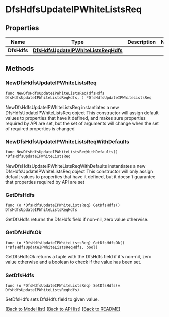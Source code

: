 # DfsHdfsUpdateIPWhiteListsReq

## Properties

Name | Type | Description | Notes
------------ | ------------- | ------------- | -------------
**DfsHdfs** | [**DfsHdfsUpdateIPWhiteListsReqHdfs**](DfsHdfsUpdateIPWhiteListsReqHdfs.md) |  | 

## Methods

### NewDfsHdfsUpdateIPWhiteListsReq

`func NewDfsHdfsUpdateIPWhiteListsReq(dfsHdfs DfsHdfsUpdateIPWhiteListsReqHdfs, ) *DfsHdfsUpdateIPWhiteListsReq`

NewDfsHdfsUpdateIPWhiteListsReq instantiates a new DfsHdfsUpdateIPWhiteListsReq object
This constructor will assign default values to properties that have it defined,
and makes sure properties required by API are set, but the set of arguments
will change when the set of required properties is changed

### NewDfsHdfsUpdateIPWhiteListsReqWithDefaults

`func NewDfsHdfsUpdateIPWhiteListsReqWithDefaults() *DfsHdfsUpdateIPWhiteListsReq`

NewDfsHdfsUpdateIPWhiteListsReqWithDefaults instantiates a new DfsHdfsUpdateIPWhiteListsReq object
This constructor will only assign default values to properties that have it defined,
but it doesn't guarantee that properties required by API are set

### GetDfsHdfs

`func (o *DfsHdfsUpdateIPWhiteListsReq) GetDfsHdfs() DfsHdfsUpdateIPWhiteListsReqHdfs`

GetDfsHdfs returns the DfsHdfs field if non-nil, zero value otherwise.

### GetDfsHdfsOk

`func (o *DfsHdfsUpdateIPWhiteListsReq) GetDfsHdfsOk() (*DfsHdfsUpdateIPWhiteListsReqHdfs, bool)`

GetDfsHdfsOk returns a tuple with the DfsHdfs field if it's non-nil, zero value otherwise
and a boolean to check if the value has been set.

### SetDfsHdfs

`func (o *DfsHdfsUpdateIPWhiteListsReq) SetDfsHdfs(v DfsHdfsUpdateIPWhiteListsReqHdfs)`

SetDfsHdfs sets DfsHdfs field to given value.



[[Back to Model list]](../README.md#documentation-for-models) [[Back to API list]](../README.md#documentation-for-api-endpoints) [[Back to README]](../README.md)


